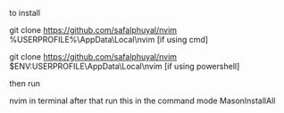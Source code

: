 to install 

git clone https://github.com/safalphuyal/nvim  %USERPROFILE%\AppData\Local\nvim   [if using cmd]

git clone https://github.com/safalphuyal/nvim  $ENV:USERPROFILE\AppData\Local\nvim [if using powershell]

then run

nvim in terminal
after that run this in the command mode 
MasonInstallAll
